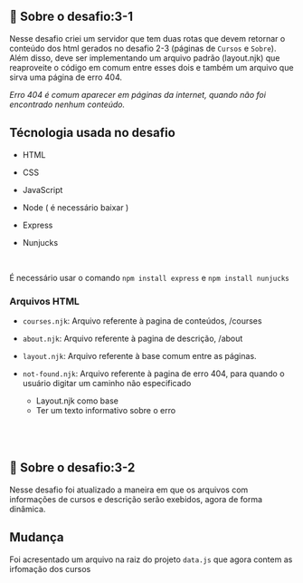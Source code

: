 ## :rocket: Sobre o desafio:3-1

Nesse desafio criei um servidor que tem duas rotas que devem retornar o conteúdo dos html gerados no desafio 2-3 (páginas de `Cursos` e `Sobre`). Além disso, deve ser implementando um arquivo padrão (layout.njk) que reaproveite o código em comum entre esses dois e também um arquivo que sirva uma página de erro 404.

_Erro 404 é comum aparecer em páginas da internet, quando não foi encontrado nenhum conteúdo._

## Técnologia usada no desafio

-  HTML

-  CSS

-  JavaScript

-  Node ( é necessário baixar )

-  Express

-  Nunjucks

<br>

É necessário usar o comando <code>npm install express</code> e <code>npm install nunjucks</code>

### Arquivos HTML

-  `courses.njk`: Arquivo referente à pagina de conteúdos, /courses
-  `about.njk`: Arquivo referente à pagina de descrição, /about
-  `layout.njk`: Arquivo referente à base comum entre as páginas.
-  `not-found.njk`: Arquivo referente à pagina de erro 404, para quando o usuário digitar um caminho não especificado

   -  Layout.njk como base
   -  Ter um texto informativo sobre o erro

   <br>
   <br>
   <br>

## :rocket: Sobre o desafio:3-2

Nesse desafio foi atualizado a maneira em que os arquivos com informações de cursos e descrição serão exebidos, agora de forma dinâmica.

## Mudança

Foi acresentado um arquivo na raiz do projeto `data.js` que agora contem as irfomação dos cursos
